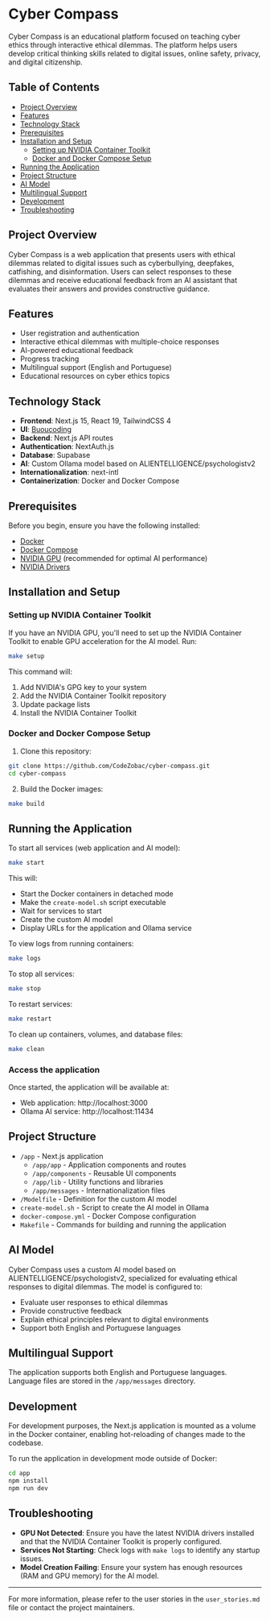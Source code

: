 # Cyber Compass

Cyber Compass is an educational platform focused on teaching cyber ethics through interactive ethical dilemmas. The platform helps users develop critical thinking skills related to digital issues, online safety, privacy, and digital citizenship.

## Table of Contents

- [Project Overview](#project-overview)
- [Features](#features)
- [Technology Stack](#technology-stack)
- [Prerequisites](#prerequisites)
- [Installation and Setup](#installation-and-setup)
  - [Setting up NVIDIA Container Toolkit](#setting-up-nvidia-container-toolkit)
  - [Docker and Docker Compose Setup](#docker-and-docker-compose-setup)
- [Running the Application](#running-the-application)
- [Project Structure](#project-structure)
- [AI Model](#ai-model)
- [Multilingual Support](#multilingual-support)
- [Development](#development)
- [Troubleshooting](#troubleshooting)

## Project Overview

Cyber Compass is a web application that presents users with ethical dilemmas related to digital issues such as cyberbullying, deepfakes, catfishing, and disinformation. Users can select responses to these dilemmas and receive educational feedback from an AI assistant that evaluates their answers and provides constructive guidance.

## Features

- User registration and authentication
- Interactive ethical dilemmas with multiple-choice responses
- AI-powered educational feedback
- Progress tracking
- Multilingual support (English and Portuguese)
- Educational resources on cyber ethics topics

## Technology Stack

- **Frontend**: Next.js 15, React 19, TailwindCSS 4
- **UI**: [Buoucoding](https://ui.buoucoding.com)
- **Backend**: Next.js API routes
- **Authentication**: NextAuth.js
- **Database**: Supabase
- **AI**: Custom Ollama model based on ALIENTELLIGENCE/psychologistv2
- **Internationalization**: next-intl
- **Containerization**: Docker and Docker Compose

## Prerequisites

Before you begin, ensure you have the following installed:

- [Docker](https://docs.docker.com/get-docker/)
- [Docker Compose](https://docs.docker.com/compose/install/)
- [NVIDIA GPU](https://www.nvidia.com/) (recommended for optimal AI performance)
- [NVIDIA Drivers](https://www.nvidia.com/Download/index.aspx)

## Installation and Setup

### Setting up NVIDIA Container Toolkit

If you have an NVIDIA GPU, you'll need to set up the NVIDIA Container Toolkit to enable GPU acceleration for the AI model. Run:

```bash
make setup
```

This command will:
1. Add NVIDIA's GPG key to your system
2. Add the NVIDIA Container Toolkit repository
3. Update package lists
4. Install the NVIDIA Container Toolkit

### Docker and Docker Compose Setup

1. Clone this repository:
```bash
git clone https://github.com/CodeZobac/cyber-compass.git
cd cyber-compass
```

2. Build the Docker images:
```bash
make build
```

## Running the Application

To start all services (web application and AI model):

```bash
make start
```

This will:
- Start the Docker containers in detached mode
- Make the `create-model.sh` script executable
- Wait for services to start
- Create the custom AI model
- Display URLs for the application and Ollama service

To view logs from running containers:

```bash
make logs
```

To stop all services:

```bash
make stop
```

To restart services:

```bash
make restart
```

To clean up containers, volumes, and database files:

```bash
make clean
```

### Access the application

Once started, the application will be available at:
- Web application: http://localhost:3000
- Ollama AI service: http://localhost:11434

## Project Structure

- `/app` - Next.js application
  - `/app/app` - Application components and routes
  - `/app/components` - Reusable UI components
  - `/app/lib` - Utility functions and libraries
  - `/app/messages` - Internationalization files
- `/Modelfile` - Definition for the custom AI model
- `create-model.sh` - Script to create the AI model in Ollama
- `docker-compose.yml` - Docker Compose configuration
- `Makefile` - Commands for building and running the application

## AI Model

Cyber Compass uses a custom AI model based on ALIENTELLIGENCE/psychologistv2, specialized for evaluating ethical responses to digital dilemmas. The model is configured to:

- Evaluate user responses to ethical dilemmas
- Provide constructive feedback
- Explain ethical principles relevant to digital environments
- Support both English and Portuguese languages

## Multilingual Support

The application supports both English and Portuguese languages. Language files are stored in the `/app/messages` directory.

## Development

For development purposes, the Next.js application is mounted as a volume in the Docker container, enabling hot-reloading of changes made to the codebase.

To run the application in development mode outside of Docker:

```bash
cd app
npm install
npm run dev
```

## Troubleshooting

- **GPU Not Detected**: Ensure you have the latest NVIDIA drivers installed and that the NVIDIA Container Toolkit is properly configured.
- **Services Not Starting**: Check logs with `make logs` to identify any startup issues.
- **Model Creation Failing**: Ensure your system has enough resources (RAM and GPU memory) for the AI model.

---

For more information, please refer to the user stories in the `user_stories.md` file or contact the project maintainers.